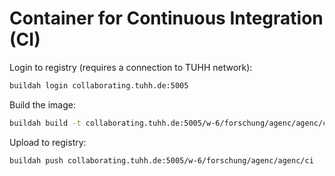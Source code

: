 # Container for Continuous Integration (CI)

Login to registry (requires a connection to TUHH network):

```bash
buildah login collaborating.tuhh.de:5005
```

Build the image:

```bash
buildah build -t collaborating.tuhh.de:5005/w-6/forschung/agenc/agenc/ci .
```

Upload to registry:

```bash
buildah push collaborating.tuhh.de:5005/w-6/forschung/agenc/agenc/ci
```
